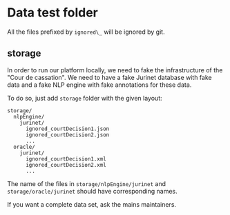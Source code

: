 # Data test folder

All the files prefixed by `ignored\_` will be ignored by git.

## storage

In order to run our platform locally, we need to fake the infrastructure of the "Cour de cassation".
We need to have a fake Jurinet database with fake data and a fake NLP engine with fake annotations for these data.

To do so, just add `storage` folder with the given layout:

```
storage/
  nlpEngine/
    jurinet/
      ignored_courtDecision1.json
      ignored_courtDecision2.json
      ...
  oracle/
    jurinet/
      ignored_courtDecision1.xml
      ignored_courtDecision2.xml
      ...
```

The name of the files in `storage/nlpEngine/jurinet` and `storage/oracle/jurinet` should have corresponding names.

If you want a complete data set, ask the mains maintainers.
